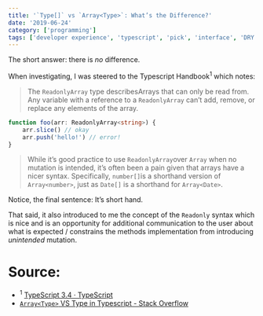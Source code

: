 ```yaml
---
title: '`Type[]` vs `Array<Type>`: What’s the Difference?'
date: '2019-06-24'
category: ['programming']
tags: ['developer experience', 'typescript', 'pick', 'interface', 'DRY']
---
```


The short answer: there is _no_ difference.

When investigating, I was steered to the Typescript Handbook<sup>1</sup> which notes:

> The `ReadonlyArray` type describesArrays that can only be read from. Any variable with a reference to a `ReadonlyArray` can’t add, remove, or replace any elements of the array.

```typescript
function foo(arr: ReadonlyArray<string>) {
    arr.slice() // okay
    arr.push('hello!') // error!
}
```

> While it’s good practice to use `ReadonlyArray`over `Array` when no mutation is intended, it’s often been a pain given that arrays have a nicer syntax. Specifically, `number[]`is a shorthand version of `Array<number>`, just as `Date[]` is a shorthand for `Array<Date>`.

Notice, the final sentence: It’s short hand.

That said, it also introduced to me the concept of the `Readonly` syntax which is nice and is an opportunity for additional communication to the user about what is expected / constrains the methods implementation from introducing _unintended_ mutation.

# Source:

-   <sup>1</sup> [TypeScript 3.4 · TypeScript](https://www.typescriptlang.org/docs/handbook/release-notes/typescript-3-4.html#a-new-syntax-for-readonlyarray)
-   [`Array<Type>` VS Type in Typescript - Stack Overflow](https://stackoverflow.com/questions/36842158/arraytype-vs-type-in-typescript)
